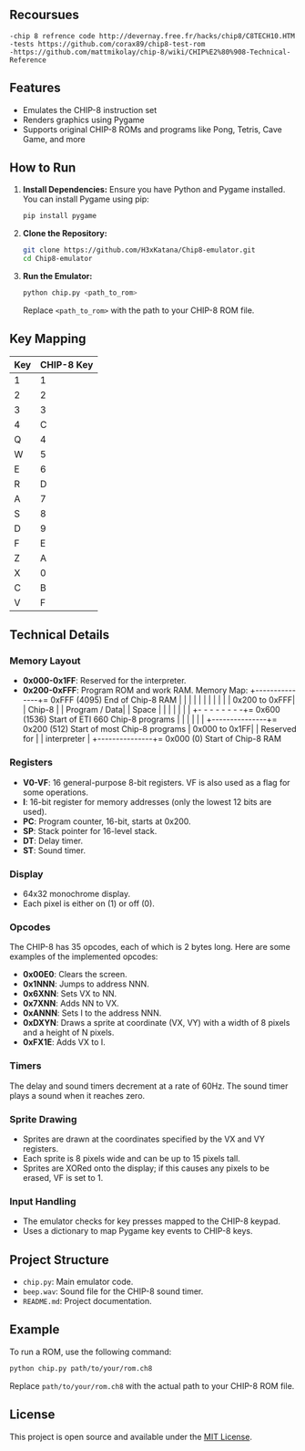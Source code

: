 ## Recoursues
    -chip 8 refrence code http://devernay.free.fr/hacks/chip8/C8TECH10.HTM
    -tests https://github.com/corax89/chip8-test-rom
    -https://github.com/mattmikolay/chip-8/wiki/CHIP%E2%80%908-Technical-Reference



## Features

- Emulates the CHIP-8 instruction set
- Renders graphics using Pygame
- Supports original CHIP-8 ROMs and programs like Pong, Tetris, Cave Game, and more

## How to Run

1. **Install Dependencies:**
   Ensure you have Python and Pygame installed. You can install Pygame using pip:
   ```sh
   pip install pygame
   ```

2. **Clone the Repository:**
   ```sh
   git clone https://github.com/H3xKatana/Chip8-emulator.git
   cd Chip8-emulator
   ```

3. **Run the Emulator:**
   ```sh
   python chip.py <path_to_rom>
   ```
   Replace `<path_to_rom>` with the path to your CHIP-8 ROM file.

## Key Mapping

| Key  | CHIP-8 Key |
|------|------------|
| 1    | 1          |
| 2    | 2          |
| 3    | 3          |
| 4    | C          |
| Q    | 4          |
| W    | 5          |
| E    | 6          |
| R    | D          |
| A    | 7          |
| S    | 8          |
| D    | 9          |
| F    | E          |
| Z    | A          |
| X    | 0          |
| C    | B          |
| V    | F          |






## Technical Details

### Memory Layout
- **0x000-0x1FF**: Reserved for the interpreter.
- **0x200-0xFFF**: Program ROM and work RAM.
    Memory Map:
+---------------+= 0xFFF (4095) End of Chip-8 RAM
|               |
|               |
|               |
|               |
|               |
| 0x200 to 0xFFF|
|     Chip-8    |
| Program / Data|
|     Space     |
|               |
|               |
|               |
+- - - - - - - -+= 0x600 (1536) Start of ETI 660 Chip-8 programs
|               |
|               |
|               |
+---------------+= 0x200 (512) Start of most Chip-8 programs
| 0x000 to 0x1FF|
| Reserved for  |
|  interpreter  |
+---------------+= 0x000 (0) Start of Chip-8 RAM



### Registers

- **V0-VF**: 16 general-purpose 8-bit registers. VF is also used as a flag for some operations.
- **I**: 16-bit register for memory addresses (only the lowest 12 bits are used).
- **PC**: Program counter, 16-bit, starts at 0x200.
- **SP**: Stack pointer for 16-level stack.
- **DT**: Delay timer.
- **ST**: Sound timer.

### Display

- 64x32 monochrome display.
- Each pixel is either on (1) or off (0).

### Opcodes

The CHIP-8 has 35 opcodes, each of which is 2 bytes long. Here are some examples of the implemented opcodes:

- **0x00E0**: Clears the screen.
- **0x1NNN**: Jumps to address NNN.
- **0x6XNN**: Sets VX to NN.
- **0x7XNN**: Adds NN to VX.
- **0xANNN**: Sets I to the address NNN.
- **0xDXYN**: Draws a sprite at coordinate (VX, VY) with a width of 8 pixels and a height of N pixels.
- **0xFX1E**: Adds VX to I.

### Timers

The delay and sound timers decrement at a rate of 60Hz. The sound timer plays a sound when it reaches zero.

### Sprite Drawing

- Sprites are drawn at the coordinates specified by the VX and VY registers.
- Each sprite is 8 pixels wide and can be up to 15 pixels tall.
- Sprites are XORed onto the display; if this causes any pixels to be erased, VF is set to 1.

### Input Handling

- The emulator checks for key presses mapped to the CHIP-8 keypad.
- Uses a dictionary to map Pygame key events to CHIP-8 keys.

## Project Structure

- `chip.py`: Main emulator code.
- `beep.wav`: Sound file for the CHIP-8 sound timer.
- `README.md`: Project documentation.

## Example

To run a ROM, use the following command:
```sh
python chip.py path/to/your/rom.ch8
```

Replace `path/to/your/rom.ch8` with the actual path to your CHIP-8 ROM file.

## License

This project is open source and available under the [MIT License](LICENSE).

